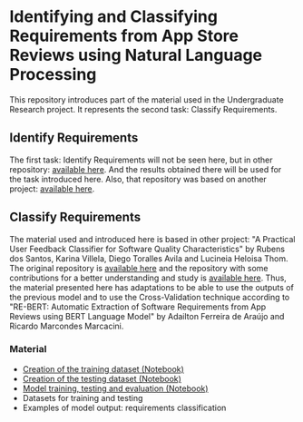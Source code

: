 # Identifying and Classifying Requirements from App Store Reviews using Natural Language Processing
This repository introduces part of the material used in the Undergraduate Research project. It represents the second task: Classify Requirements. 

## Identify Requirements
The first task: Identify Requirements will not be seen here, but in other repository: [available here](https://github.com/BruNamie/RE-BERT). And the results obtained there will be used for the task introduced here. Also, that repository was based on another project: [available here](https://github.com/adailtonaraujo/RE-BERT).

## Classify Requirements
The material used and introduced here is based in other project: "A Practical User Feedback Classifier for Software Quality Characteristics" by Rubens dos Santos, Karina Villela, Diego Toralles Avila and Lucineia Heloisa Thom. The original repository is [available here](https://github.com/knightoftheshadows/reviewsClassification) and the repository with some contributions for a better understanding and study is [available here](https://github.com/BruNamie/reviewsClassification). 
Thus, the material presented here has adaptations to be able to use the outputs of the previous model and to use the Cross-Validation technique according to "RE-BERT: Automatic Extraction of Software Requirements from App Reviews using BERT Language Model" by Adailton Ferreira de Araújo and Ricardo Marcondes Marcacini.

### Material 
* [Creation of the training dataset (Notebook)](Train_Dataset_for_Reviews_Classification.ipynb)
* [Creation of the testing dataset (Notebook)](Test_Dataset_for_Reviews_Classification.ipynb)
* [Model training, testing and evaluation (Notebook)](Application.ipynb)
* Datasets for training and testing
* Examples of model output: requirements classification

